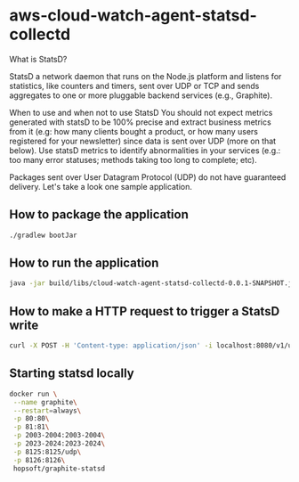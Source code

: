 # aws-cloud-watch-agent-statsd-collectd


What is StatsD?

StatsD a network daemon that runs on the Node.js platform and listens for statistics, like counters and timers, sent over UDP or TCP and sends aggregates to one or more pluggable backend services (e.g., Graphite).

When to use and when not to use StatsD
You should not expect metrics generated with statsD to be 100% precise and extract business metrics from it (e.g: how many clients bought a product, or how many users registered for your newsletter) since data is sent over UDP (more on that below). Use statsD metrics to identify abnormalities in your services (e.g.: too many error statuses; methods taking too long to complete; etc).

Packages sent over User Datagram Protocol (UDP) do not have guaranteed delivery. Let's take a look one sample application.

## How to package the application
```bash
./gradlew bootJar
```

## How to run the application
```bash
java -jar build/libs/cloud-watch-agent-statsd-collectd-0.0.1-SNAPSHOT.jar
```

## How to make a HTTP request to trigger a StatsD write 
```bash
curl -X POST -H 'Content-type: application/json' -i localhost:8080/v1/users/login -d '{"username": "custom_username", "password": "*******"}'
```

## Starting statsd locally
```bash
docker run \
 --name graphite\
 --restart=always\
 -p 80:80\
 -p 81:81\
 -p 2003-2004:2003-2004\
 -p 2023-2024:2023-2024\
 -p 8125:8125/udp\
 -p 8126:8126\
 hopsoft/graphite-statsd
```
